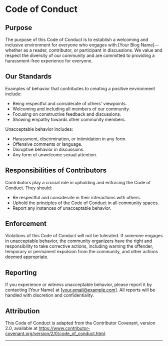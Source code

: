 # Code of Conduct

## Purpose

The purpose of this Code of Conduct is to establish a welcoming and inclusive environment for everyone who engages with [Your Blog Name]—whether as a reader, contributor, or participant in discussions. We value and respect the diversity of our community and are committed to providing a harassment-free experience for everyone.

## Our Standards

Examples of behavior that contributes to creating a positive environment include:

- Being respectful and considerate of others' viewpoints.
- Welcoming and including all members of our community.
- Focusing on constructive feedback and discussions.
- Showing empathy towards other community members.

Unacceptable behavior includes:

- Harassment, discrimination, or intimidation in any form.
- Offensive comments or language.
- Disruptive behavior in discussions.
- Any form of unwelcome sexual attention.

## Responsibilities of Contributors

Contributors play a crucial role in upholding and enforcing the Code of Conduct. They should:

- Be respectful and considerate in their interactions with others.
- Uphold the principles of the Code of Conduct in all community spaces.
- Report any instances of unacceptable behavior.

## Enforcement

Violations of this Code of Conduct will not be tolerated. If someone engages in unacceptable behavior, the community organizers have the right and responsibility to take corrective actions, including warning the offender, temporary or permanent expulsion from the community, and other actions deemed appropriate.

## Reporting

If you experience or witness unacceptable behavior, please report it by contacting [Your Name] at [your.email@example.com]. All reports will be handled with discretion and confidentiality.

## Attribution

This Code of Conduct is adapted from the Contributor Covenant, version 2.0, available at https://www.contributor-covenant.org/version/2/0/code_of_conduct.html.

---
